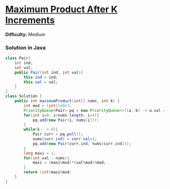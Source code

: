 # [Maximum Product After K Increments](https://leetcode.com/problems/maximum-product-after-k-increments/)
**Difficulty:** Medium

### Solution in Java
```java
class Pair{
    int ind;
    int val;
    public Pair(int ind, int val){
        this.ind = ind;
        this.val = val;
    }
}
class Solution {
    public int maximumProduct(int[] nums, int k) {
        int mod = (int)1e9+7;
        PriorityQueue<Pair> pq = new PriorityQueue<>((a, b) -> a.val - b.val);
        for(int i=0; i<nums.length; i++){
            pq.add(new Pair(i, nums[i]));
        }
        while(k-- > 0){
            Pair curr = pq.poll();
            nums[curr.ind] = curr.val+1;
            pq.add(new Pair(curr.ind, nums[curr.ind]));
        }
        long maxi = 1;
        for(int val : nums){
            maxi = (maxi%mod)*(val%mod)%mod;
        }
        return (int)maxi%mod;
    }
}
```
